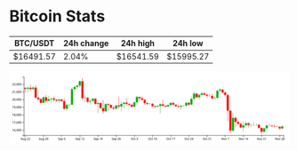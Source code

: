 # Bitcoin Stats

BTC/USDT|24h change|24h high|24h low|
|---|---|---|---|
|$16491.57|2.04%|$16541.59|$15995.27|

<img src="./chart.svg">
